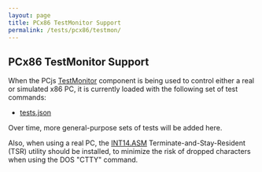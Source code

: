 ```yaml
---
layout: page
title: PCx86 TestMonitor Support
permalink: /tests/pcx86/testmon/
---
```


PCx86 TestMonitor Support
-------------------------

When the PCjs [TestMonitor](/modules/pcx86/lib/testmon.js) component is being used to control either a real or
simulated x86 PC, it is currently loaded with the following set of test commands:

- [tests.json](tests.json)

Over time, more general-purpose sets of tests will be added here.
 
Also, when using a real PC, the [INT14.ASM](int14/) Terminate-and-Stay-Resident (TSR) utility should be installed, to
minimize the risk of dropped characters when using the DOS "CTTY" command.
